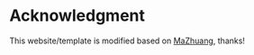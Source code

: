 # Acknowledgment

This website/template is modified based on [MaZhuang](https://mazhuang.org), thanks!
